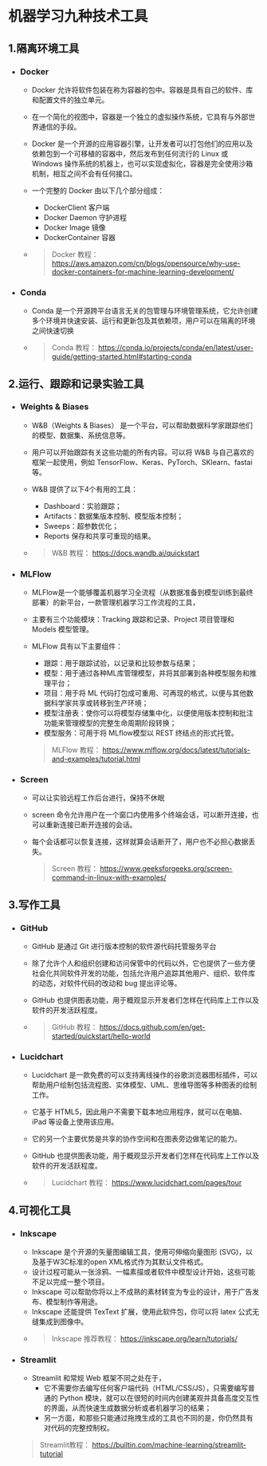 # 机器学习九种技术工具

## 1.隔离环境工具

- ### Docker

  - Docker 允许将软件包装在称为容器的包中。容器是具有自己的软件、库和配置文件的独立单元。

  - 在一个简化的视图中，容器是一个独立的虚拟操作系统，它具有与外部世界通信的手段。

  - Docker 是一个开源的应用容器引擎，让开发者可以打包他们的应用以及依赖包到一个可移植的容器中，然后发布到任何流行的 Linux 或 Windows 操作系统的机器上，也可以实现虚拟化，容器是完全使用沙箱机制，相互之间不会有任何接口。

  - 一个完整的 Docker 由以下几个部分组成：

    - DockerClient 客户端
    - Docker Daemon 守护进程
    - Docker Image 镜像
    - DockerContainer 容器

  - > Docker 教程：
    > https://aws.amazon.com/cn/blogs/opensource/why-use-docker-containers-for-machine-learning-development/

- ### Conda

  - Conda 是一个开源跨平台语言无关的包管理与环境管理系统，它允许创建多个环境并快速安装、运行和更新包及其依赖项，用户可以在隔离的环境之间快速切换

  - > Conda 教程：
    > https://conda.io/projects/conda/en/latest/user-guide/getting-started.html#starting-conda

## 2.运行、跟踪和记录实验工具

- ### Weights & Biases

  - W&B（Weights & Biases） 是一个平台，可以帮助数据科学家跟踪他们的模型、数据集、系统信息等。

  - 用户可以开始跟踪有关这些功能的所有内容。可以将 W&B 与自己喜欢的框架一起使用，例如 TensorFlow、Keras、PyTorch、SKlearn、fastai 等。

  - W&B 提供了以下4个有用的工具：

    - Dashboard：实验跟踪；
    - Artifacts：数据集版本控制、模型版本控制；
    - Sweeps：超参数优化；
    - Reports 保存和共享可重现的结果。

  - > W&B 教程：
    > https://docs.wandb.ai/quickstart

- ### MLFlow

  - MLFlow是一个能够覆盖机器学习全流程（从数据准备到模型训练到最终部署）的新平台，一款管理机器学习工作流程的工具，

  - 主要有三个功能模块：Tracking 跟踪和记录、Project 项目管理和 Models 模型管理。

  - MLFlow 具有以下主要组件：

    - 跟踪：用于跟踪试验，以记录和比较参数与结果；
    - 模型：用于通过各种ML库管理模型，并将其部署到各种模型服务和推理平台；
    - 项目：用于将 ML 代码打包成可重用、可再现的格式，以便与其他数据科学家共享或转移到生产环境；
    - 模型注册表：使你可以将模型存储集中化，以便使用版本控制和批注功能来管理模型的完整生命周期阶段转换；
    - 模型服务：可用于将 MLflow模型以 REST 终结点的形式托管。

    > MLFlow 教程：
    > https://www.mlflow.org/docs/latest/tutorials-and-examples/tutorial.html

- ###  Screen

  - 可以让实验远程工作后台进行，保持不休眠

  - screen 命令允许用户在一个窗口内使用多个终端会话，可以断开连接，也可以重新连接已断开连接的会话。

  - 每个会话都可以恢复连接，这样就算会话断开了，用户也不必担心数据丢失。

    > Screen 教程：
    > https://www.geeksforgeeks.org/screen-command-in-linux-with-examples/

## 3.写作工具

- ### GitHub

  - GitHub 是通过 Git 进行版本控制的软件源代码托管服务平台

  - 除了允许个人和组织创建和访问保管中的代码以外，它也提供了一些方便社会化共同软件开发的功能，包括允许用户追踪其他用户、组织、软件库的动态，对软件代码的改动和 bug 提出评论等。

  - GitHub 也提供图表功能，用于概观显示开发者们怎样在代码库上工作以及软件的开发活跃程度。

  - > GitHub 教程：
    > https://docs.github.com/en/get-started/quickstart/hello-world

- ### Lucidchart

  - Lucidchart 是一款免费的可以支持离线操作的谷歌浏览器图标插件，可以帮助用户绘制包括流程图、实体模型、UML、思维导图等多种图表的绘制工作。

  - 它基于 HTML5，因此用户不需要下载本地应用程序，就可以在电脑、iPad 等设备上使用该应用。

  - 它的另一个主要优势是共享的协作空间和在图表旁边做笔记的能力。

  - GitHub 也提供图表功能，用于概观显示开发者们怎样在代码库上工作以及软件的开发活跃程度。
  
  - > Lucidchart 教程：
    > https://www.lucidchart.com/pages/tour

## 4.可视化工具

- ### Inkscape

  - Inkscape 是个开源的矢量图编辑工具，使用可伸缩向量图形 (SVG)，以及基于W3C标准的open XML格式作为其默认文件格式。
  - 设计过程可能从一张涂鸦、一幅素描或者软件中模型设计开始，这些可能不足以完成一整个项目。
  - Inkscape 可以帮助你将以上不成熟的素材转变为专业的设计，用于广告发布、模型制作等用途。
  - Inkscape 还能提供 TexText 扩展，使用此软件包，你可以将 latex 公式无缝集成到图像中。
  - > Inkscape 推荐教程：
    > https://inkscape.org/learn/tutorials/

- ### Streamlit

  - Streamlit 和常规 Web 框架不同之处在于，
    - 它不需要你去编写任何客户端代码（HTML/CSS/JS），只需要编写普通的 Python 模块，就可以在很短的时间内创建美观并具备高度交互性的界面，从而快速生成数据分析或者机器学习的结果；
    - 另一方面，和那些只能通过拖拽生成的工具也不同的是，你仍然具有对代码的完整控制权。

  > Streamlit教程：
  > https://builtin.com/machine-learning/streamlit-tutorial
